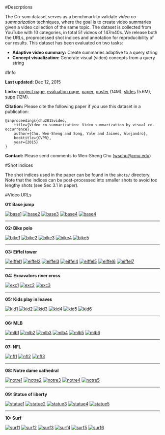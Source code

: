 #Descrptions

The Co-sum dataset serves as a benchmark to validate *video co-summarization* techniques, where the goal is to create video summaries given a video collection of the same topic. The dataset is collected from YouTube with 10 categories, in total 51 videos of 147m40s. We release both the URLs, proprocessed shot indices and annotation for reproducibility of our results. This dataset has been evaluated on two tasks:

- **Adaptive video summary:** Create summaries adaptive to a query string
- **Concept visualization:** Generate visual (video) concepts from a query string


#Info

**Last updated:** Dec 12, 2015

**Links:** [project page](http://ochoa.pc.cs.cmu.edu/wschu/project_cosum.html),
[evaluation page](http://ochoa.pc.cs.cmu.edu/wschu/cosum/),
[paper](http://www.cv-foundation.org/openaccess/content_cvpr_2015/papers/Chu_Video_Co-Summarization_Video_2015_CVPR_paper.pdf),
[poster](http://ochoa.pc.cs.cmu.edu/wschu/papers/doc/cvpr15_cosum_poster_low.pdf) (14M),
[slides](http://ochoa.pc.cs.cmu.edu/wschu/papers/doc/cvpr15_cosum_slides_low.pdf) (5.6M),
[supp](http://ochoa.pc.cs.cmu.edu/wschu/papers/doc/cvpr15-cosum-supp.pdf) (12M).

**Citation:** Please cite the following paper if you use this dataset in a publication:
```
@inproceedings{chu2015video,
    title={Video co-summarization: Video summarization by visual co-occurrence},
    author={Chu, Wen-Sheng and Song, Yale and Jaimes, Alejandro},
    booktitle={CVPR},
    year={2015}
}
```
**Contact:** Please send comments to Wen-Sheng Chu (wschu@cmu.edu)

#Shot Indices

The shot indices used in the paper can be found in the `shots/` directory.
Note that the indices can be post-processed into smaller shots to avoid too lengthy shots (see Sec 3.1 in paper).


#Video URLs

**01: Base jump**

[![base1](http://img.youtube.com/vi/iD4qsWnjsNU/0.jpg)](http://www.youtube.com/watch?v=iD4qsWnjsNU)
[![base2](http://img.youtube.com/vi/iMCcnA9ifqg/0.jpg)](http://www.youtube.com/watch?v=iMCcnA9ifqg)
[![base3](http://img.youtube.com/vi/hdGi6Bt5r6g/0.jpg)](http://www.youtube.com/watch?v=hdGi6Bt5r6g)
[![base4](http://img.youtube.com/vi/iqZUoZpRv3A/0.jpg)](http://www.youtube.com/watch?v=iqZUoZpRv3A)
[![base4](http://img.youtube.com/vi/uAfYbzL90Mo/0.jpg)](http://www.youtube.com/watch?v=uAfYbzL90Mo)

-----------------------------
**02: Bike polo**

[![bike1](http://img.youtube.com/vi/MxdoepwKttY/0.jpg)](http://www.youtube.com/watch?v=MxdoepwKttY)
[![bike2](http://img.youtube.com/vi/Gc8-RMWZ99o/0.jpg)](http://www.youtube.com/watch?v=Gc8-RMWZ99o)
[![bike3](http://img.youtube.com/vi/sUji156WbuM/0.jpg)](http://www.youtube.com/watch?v=sUji156WbuM)
[![bike4](http://img.youtube.com/vi/VV18GUOcTps/0.jpg)](http://www.youtube.com/watch?v=VV18GUOcTps)
[![bike5](http://img.youtube.com/vi/7axu6Ndocfo/0.jpg)](http://www.youtube.com/watch?v=7axu6Ndocfo)

-----------------------------
**03: Eiffel tower**

[![eiffel1](http://img.youtube.com/vi/dRjHJCbKWQA/0.jpg)](http://www.youtube.com/watch?v=dRjHJCbKWQA)
[![eiffel2](http://img.youtube.com/vi/Xvrzfkb6AD8/0.jpg)](http://tune.pk/video/4434726/eiffel-tower-paris-france)
[![eiffel3](http://img.youtube.com/vi/cB9ZOaPKPCw/0.jpg)](http://www.youtube.com/watch?v=cB9ZOaPKPCw)
[![eiffel4](http://img.youtube.com/vi/S1bkBxR-I5A/0.jpg)](http://www.youtube.com/watch?v=S1bkBxR-I5A)
[![eiffel5](http://img.youtube.com/vi/9W8qkf96Hp8/0.jpg)](http://www.youtube.com/watch?v=9W8qkf96Hp8)
[![eiffel6](http://img.youtube.com/vi/zAZHQUOgnFE/0.jpg)](http://www.youtube.com/watch?v=zAZHQUOgnFE)
[![eiffel7](http://img.youtube.com/vi/tv5fKAFdykM/0.jpg)](http://www.youtube.com/watch?v=tv5fKAFdykM)

-----------------------------
**04: Excavators river cross**

[![exc1](http://img.youtube.com/vi/V6zayRd0Vw/0.jpg)](http://www.youtube.com/watch?v=V6zayRd0Vw)
[![exc2](http://img.youtube.com/vi/zJM8KS4B3EU/0.jpg)](http://www.youtube.com/watch?v=zJM8KS4B3EU)
[![exc3](http://img.youtube.com/vi/G4NqTH6xDTg/0.jpg)](http://www.youtube.com/watch?v=G4NqTH6xDTg)

-----------------------------
**05: Kids play in leaves**

[![kid1](http://img.youtube.com/vi/jaXcwfsfAhk/0.jpg)](http://www.youtube.com/watch?v=jaXcwfsfAhk)
[![kid2](http://img.youtube.com/vi/2PaYyXwUN40/0.jpg)](http://www.youtube.com/watch?v=2PaYyXwUN40)
[![kid3](http://img.youtube.com/vi/uBYAhZtRFj0/0.jpg)](http://www.youtube.com/watch?v=uBYAhZtRFj0)
[![kid4](http://img.youtube.com/vi/jaXcwfsfAhk/0.jpg)](http://www.youtube.com/watch?v=jaXcwfsfAhk)
[![kid5](http://img.youtube.com/vi/_4PxXDglJYI/0.jpg)](http://www.youtube.com/watch?v=_4PxXDglJYI)
[![kid6](http://img.youtube.com/vi/Zw2CxfFaiRI/0.jpg)](http://www.youtube.com/watch?v=Zw2CxfFaiRI)

-----------------------------
**06: MLB**

[![mlb1](http://img.youtube.com/vi/ghtNQgSdSjU/0.jpg)](http://www.youtube.com/watch?v=ghtNQgSdSjU)
[![mlb2](http://img.youtube.com/vi/40v3Wxla_YQ/0.jpg)](http://www.youtube.com/watch?v=40v3Wxla_YQ)
[![mlb3](http://img.youtube.com/vi/a3lUwwZH1-s/0.jpg)](http://www.youtube.com/watch?v=a3lUwwZH1-s)
[![mlb4](http://img.youtube.com/vi/40ZbleWCCC8/0.jpg)](http://www.youtube.com/watch?v=40ZbleWCCC8)
[![mlb5](http://img.youtube.com/vi/T3mWQF7CHpY/0.jpg)](http://www.youtube.com/watch?v=T3mWQF7CHpY)
[![mlb6](http://img.youtube.com/vi/u-IcI51WxTA/0.jpg)](http://www.youtube.com/watch?v=u-IcI51WxTA)

-----------------------------
**07: NFL**

[![nfl1](http://img.youtube.com/vi/mBEb4LOAJ1s/0.jpg)](http://www.youtube.com/watch?v=mBEb4LOAJ1s)
[![nfl2](http://img.youtube.com/vi/8OeNn4Zu6rI/0.jpg)](http://www.youtube.com/watch?v=8OeNn4Zu6rI)
[![nfl3](http://img.youtube.com/vi/sdmu-WVZe70/0.jpg)](http://www.youtube.com/watch?v=sdmu-WVZe70)

-----------------------------
**08: Notre dame cathedral**

[![notre1](http://img.youtube.com/vi/1Wfs2Pi2_tA/0.jpg)](http://www.youtube.com/watch?v=1Wfs2Pi2_tA)
[![notre2](http://img.youtube.com/vi/3JrzPSNmT8E/0.jpg)](http://www.youtube.com/watch?v=3JrzPSNmT8E)
[![notre3](http://img.youtube.com/vi/Dzqyip0pbw0/0.jpg)](http://www.youtube.com/watch?v=Dzqyip0pbw0)
[![notre4](http://img.youtube.com/vi/fpWwESIbgqA/0.jpg)](http://www.youtube.com/watch?v=fpWwESIbgqA)
[![notre5](http://img.youtube.com/vi/wU6TfFTxQDE/0.jpg)](http://www.youtube.com/watch?v=wU6TfFTxQDE)

-----------------------------
**09: Statue of liberty**

[![statue1](http://img.youtube.com/vi/1Wfs2Pi2_tA/0.jpg)](http://www.youtube.com/watch?v=1Wfs2Pi2_tA)
[![statue2](http://img.youtube.com/vi/muP0gvylsRM/0.jpg)](http://www.youtube.com/watch?v=muP0gvylsRM)
[![statue3](http://img.youtube.com/vi/4g8T07365oQ/0.jpg)](http://www.youtube.com/watch?v=4g8T07365oQ)
[![statue4](http://img.youtube.com/vi/onY6D1YsGcg/0.jpg)](http://www.youtube.com/watch?v=onY6D1YsGcg)
[![statue5](http://img.youtube.com/vi/5CRXa52cPjA/0.jpg)](http://www.youtube.com/watch?v=5CRXa52cPjA)

-----------------------------
**10: Surf**

[![surf1](http://img.youtube.com/vi/5KtMiLDd7Wo/0.jpg)](http://www.youtube.com/watch?v=5KtMiLDd7Wo)
[![surf2](http://img.youtube.com/vi/Z32qL2MRkJM/0.jpg)](http://www.youtube.com/watch?v=Z32qL2MRkJM)
[![surf3](http://img.youtube.com/vi/7RYzCWWZpBA/0.jpg)](http://www.youtube.com/watch?v=7RYzCWWZpBA)
[![surf4](http://img.youtube.com/vi/HGjky5U64LM/0.jpg)](http://www.youtube.com/watch?v=HGjky5U64LM)
[![surf5](http://img.youtube.com/vi/WF1GZVlQ0t8/0.jpg)](http://www.youtube.com/watch?v=WF1GZVlQ0t8)
[![surf6](http://img.youtube.com/vi/a3T3KdTWTwU/0.jpg)](http://www.youtube.com/watch?v=a3T3KdTWTwU)
